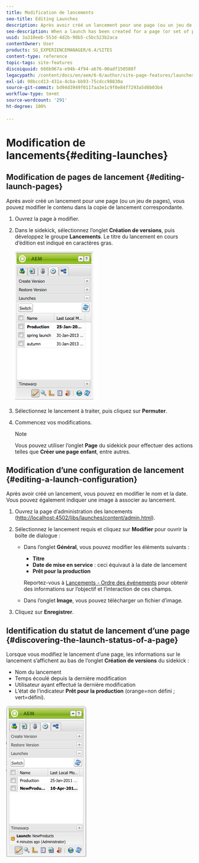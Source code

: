 ```yaml
---
title: Modification de lancements
seo-title: Editing Launches
description: Après avoir créé un lancement pour une page (ou un jeu de pages), vous pouvez modifier le contenu dans la copie de lancement correspondante.
seo-description: When a launch has been created for a page (or set of pages) you can edit the content in the launch copy of the page(s).
uuid: 3a310eeb-553d-4d2b-98b5-c5bc523b2aca
contentOwner: User
products: SG_EXPERIENCEMANAGER/6.4/SITES
content-type: reference
topic-tags: site-features
discoiquuid: 666b967a-e94b-4f94-a676-00adf150580f
legacypath: /content/docs/en/aem/6-0/author/site-page-features/launches
exl-id: 98bccd13-431a-4cba-bb93-75cdcc98830a
source-git-commit: bd94d3949f0117aa3e1c9f0e84f7293a5d6b03b4
workflow-type: tm+mt
source-wordcount: '291'
ht-degree: 100%

---
```


# Modification de lancements{#editing-launches}

## Modification de pages de lancement {#editing-launch-pages}

Après avoir créé un lancement pour une page (ou un jeu de pages), vous pouvez modifier le contenu dans la copie de lancement correspondante.

1. Ouvrez la page à modifier.
1. Dans le sidekick, sélectionnez l’onglet **Création de versions**, puis développez le groupe **Lancements**. Le titre du lancement en cours d’édition est indiqué en caractères gras.

   ![chlimage_1-13](assets/chlimage_1-13.jpeg)

1. Sélectionnez le lancement à traiter, puis cliquez sur **Permuter**.
1. Commencez vos modifications.

   >[!NOTE]
   >
   >Vous pouvez utiliser l’onglet **Page** du sidekick pour effectuer des actions telles que **Créer une page enfant**, entre autres. 

## Modification d’une configuration de lancement {#editing-a-launch-configuration}

Après avoir créé un lancement, vous pouvez en modifier le nom et la date. Vous pouvez également indiquer une image à associer au lancement.

1. Ouvrez la page d’administration des lancements ([http://localhost:4502/libs/launches/content/admin.html](http://localhost:4502/libs/launches/content/admin.html)).

1. Sélectionnez le lancement requis et cliquez sur **Modifier** pour ouvrir la boîte de dialogue :

   * Dans l’onglet **Général**, vous pouvez modifier les éléments suivants :

      * **Titre**
      * **Date de mise en service** : ceci équivaut à la date de lancement 
      * **Prêt pour la production**

      Reportez-vous à [Lancements - Ordre des événements](/help/sites-authoring/launches.md#launches-the-order-of-events) pour obtenir des informations sur l’objectif et l’interaction de ces champs.

   * Dans l’onglet **Image**, vous pouvez télécharger un fichier d’image.


1. Cliquez sur **Enregistrer**.

## Identification du statut de lancement d’une page {#discovering-the-launch-status-of-a-page}

Lorsque vous modifiez le lancement d’une page, les informations sur le lancement s’affichent au bas de l’onglet **Création de versions** du sidekick :

* Nom du lancement
* Temps écoulé depuis la dernière modification
* Utilisateur ayant effectué la dernière modification
* L’état de l’indicateur **Prêt pour la production** (orange=non défini ; vert=défini).

![chlimage_1-186](assets/chlimage_1-186.png)
